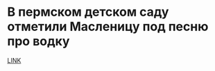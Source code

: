 # В пермском детском саду отметили Масленицу под песню про водку



[LINK](https://varlamov.ru/3804332.html)